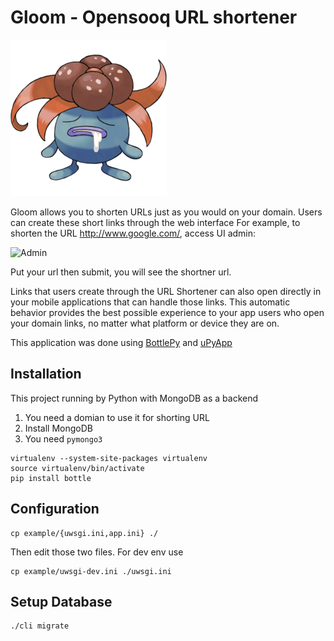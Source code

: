 # Gloom - Opensooq URL shortener

![Goom](/public/assets/gloom.png)

Gloom allows you to shorten URLs just as you would on your domain. Users can create these short links through the web interface For example, to shorten the URL http://www.google.com/, access UI admin:

<img width="452" alt="Admin" src="https://user-images.githubusercontent.com/4533327/26978058-b275883c-4d32-11e7-8325-a9ac740df428.png">

Put your url then submit, you will see the shortner url.

Links that users create through the URL Shortener can also open directly in your mobile applications that can handle those links. This automatic behavior provides the best possible experience to your app users who open your domain links, no matter what platform or device they are on.

This application was done using [BottlePy](https://github.com/bottlepy/bottle) and [uPyApp](https://github.com/muayyad-alsadi/uPyApp)

## Installation

This project running by Python with MongoDB as a backend

1. You need a domian to use it for shorting URL
2. Install MongoDB
3. You need `pymongo3`

```
virtualenv --system-site-packages virtualenv
source virtualenv/bin/activate
pip install bottle
```

## Configuration

```
cp example/{uwsgi.ini,app.ini} ./
```

Then edit those two files. For dev env use 

```
cp example/uwsgi-dev.ini ./uwsgi.ini
```

## Setup Database

```
./cli migrate
```


